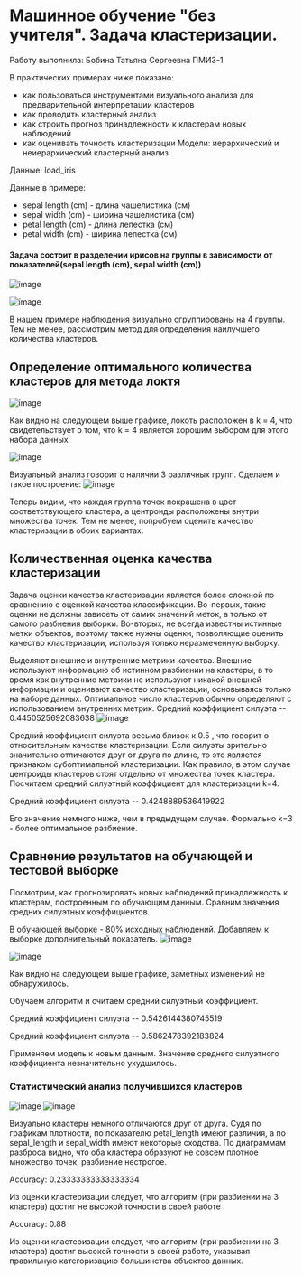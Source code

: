 # Машинное обучение "без учителя". Задача кластеризации.
Работу выполнила: Бобина Татьяна Сергеевна ПМИ3-1

В практических примерах ниже показано:

* как пользоваться инструментами визуального анализа для предварительной интерпретации кластеров
* как проводить кластерный анализ
* как строить прогноз принадлежности к кластерам новых наблюдений
* как оценивать точность кластеризации
Модели: иерархический и неиерархический кластерный анализ

Данные: load_iris

Данные в примере:

* sepal length (cm) - длина чашелистика (см)
* sepal width (cm) - ширина чашелистика (см)
* petal length (cm) - длина лепестка (см)
* petal width (cm) - ширина лепестка (см)
#### Задача состоит в разделении ирисов на группы в зависимости от показателей(sepal length (cm), sepal width (cm))
![image](https://user-images.githubusercontent.com/114190495/224506133-d6278e99-3980-43a6-b0cc-d6a72a61c45a.png)

![image](https://user-images.githubusercontent.com/114190495/224506077-35b73d7b-d7f1-46a3-9607-fa5b841e8e09.png)

В нашем примере наблюдения визуально сгруппированы на 4 группы. Тем не менее, рассмотрим метод для определения наилучшего количества кластеров.

## Определение оптимального количества кластеров для метода локтя
![image](https://user-images.githubusercontent.com/114190495/224506204-6a57eb41-5708-4c29-b0bc-6bc324a874ad.png)

Как видно на следующем выше графике, локоть расположен в k = 4, что свидетельствует о том, что k = 4 является хорошим выбором для этого набора данных

![image](https://user-images.githubusercontent.com/114190495/224506224-b4176a2f-07c3-4830-ab7b-c71c389a0e9e.png)

Bизуальный анализ говорит о наличии 3 различных групп. Сделаем и такое построение:
![image](https://user-images.githubusercontent.com/114190495/224506325-4139ba9c-036d-47d4-8fdc-1ea08e36b73b.png)

Теперь видим, что каждая группа точек покрашена в цвет соответствующего кластера, а центроиды расположены внутри множества точек. Тем не менее, попробуем оценить качество кластеризации в обоих вариантах.

## Количественная оценка качества кластеризации
Задача оценки качества кластеризации является более сложной по сравнению с оценкой качества классификации. Во-первых, такие оценки не должны зависеть от самих значений меток, а только от самого разбиения выборки. Во-вторых, не всегда известны истинные метки объектов, поэтому также нужны оценки, позволяющие оценить качество кластеризации, используя только неразмеченную выборку.

Выделяют внешние и внутренние метрики качества. Внешние используют информацию об истинном разбиении на кластеры, в то время как внутренние метрики не используют никакой внешней информации и оценивают качество кластеризации, основываясь только на наборе данных. Оптимальное число кластеров обычно определяют с использованием внутренних метрик.
Средний коэффициент силуэта --  0.4450525692083638
![image](https://user-images.githubusercontent.com/114190495/224506374-00ec1f96-ad30-420f-8af8-42dd780e8832.png)

Средний коэффициент силуэта весьма близок к 0.5 , что говорит о относительным качестве кластеризации. Если силуэты зрительно значительно отличаются друг от друга по длине, то это является признаком субоптимальной кластеризации. Как правило, в этом случае центроиды кластеров стоят отдельно от множества точек кластера. Посчитаем средний силуэтный коэффициент для кластеризации k=4.

Средний коэффициент силуэта --  0.4248889536419922

Его значение немного ниже, чем в предыдущем случае. Формально k=3 - более оптимальное разбиение.


## Сравнение результатов на обучающей и тестовой выборке

Посмотрим, как прогнозировать новых наблюдений принадлежность к кластерам, построенным по обучающим данным. Сравним значения средних силуэтных коэффициентов.

В обучающей выборке - 80% исходных наблюдений.
Добавляем к выборке дополнительный показатель.
![image](https://user-images.githubusercontent.com/114190495/224506455-2b214054-edfb-4712-b935-f10529b0b2d5.png)

![image](https://user-images.githubusercontent.com/114190495/224506488-8f5c16c2-722a-4a4e-88a9-409e7db571fe.png)

Как видно на следующем выше графике, заметных изменений не обнаружилось.

Обучаем алгоритм и считаем средний силуэтный коэффициент.

Средний коэффициент силуэта --  0.5426144380745519

Средний коэффициент силуэта --  0.5862478392183824

Применяем модель к новым данным. Значение среднего силуэтного коэффициента незначительно ухудшилось.

### Статистический анализ получившихся кластеров

![image](https://user-images.githubusercontent.com/114190495/224506592-4a2ac8a6-3080-4181-ad29-a33c94799ab5.png)
![image](https://user-images.githubusercontent.com/114190495/224506608-acacdf09-3742-4a78-8b6b-693a250545ca.png)

Визуально кластеры немного отличаются друг от друга. Судя по графикам плотности, по показателю petal_length имеют различия, а по sepal_length и sepal_width имеют некоторые сходства. По диаграммам разброса видно, что оба кластера образуют не совсем плотное множество точек, разбиение нестрогое.

Accuracy: 0.23333333333333334

Из оценки кластеризации следует, что алгоритм (при разбиении на 3 кластера) достиг не высокой точности в своей работе

Accuracy: 0.88

Из оценки кластеризации следует, что алгоритм (при разбиении на 3 кластера) достиг высокой точности в своей работе, указывая правильную категоризацию большинства объектов данных.
